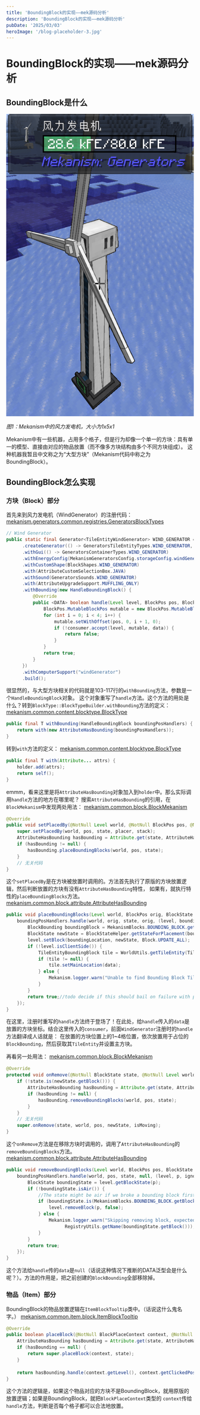 ```yaml
---
title: 'BoundingBlock的实现——mek源码分析'
description: 'BoundingBlock的实现——mek源码分析'
pubDate: '2025/03/03'
heroImage: '/blog-placeholder-3.jpg'
---
```

# BoundingBlock的实现——mek源码分析

## BoundingBlock是什么
![Mekanism中的风力发电机](../../../image/Minecraft/模组开发/01.png)
<p><em>图1：Mekanism中的风力发电机，大小为1x5x1</em></p>
Mekanism中有一些机器，占用多个格子，但是行为却像一个单一的方块：具有单一的模型、直接由对应的物品放置（而不像多方块结构由多个不同方块组成）。
这种机器我暂且中文称之为“大型方块”（Mekanism代码中称之为BoundingBlock）。


## BoundingBlock怎么实现

### 方块（Block）部分

首先来到风力发电机（WindGenerator）的注册代码：
[mekanism.generators.common.registries.GeneratorsBlockTypes](https://github.com/mekanism/Mekanism/blob/9c21d943e65277231cffb2f739a246b047cbda20/src/generators/java/mekanism/generators/common/registries/GeneratorsBlockTypes.java#L94-L117)
```java startLineNumber=94
// Wind Generator
public static final Generator<TileEntityWindGenerator> WIND_GENERATOR = GeneratorBuilder
      .createGenerator(() -> GeneratorsTileEntityTypes.WIND_GENERATOR, GeneratorsLang.DESCRIPTION_WIND_GENERATOR)
      .withGui(() -> GeneratorsContainerTypes.WIND_GENERATOR)
      .withEnergyConfig(MekanismGeneratorsConfig.storageConfig.windGenerator)
      .withCustomShape(BlockShapes.WIND_GENERATOR)
      .with(AttributeCustomSelectionBox.JAVA)
      .withSound(GeneratorsSounds.WIND_GENERATOR)
      .with(AttributeUpgradeSupport.MUFFLING_ONLY)
      .withBounding(new HandleBoundingBlock() {
          @Override
          public <DATA> boolean handle(Level level, BlockPos pos, BlockState state, DATA data, TriBooleanFunction<Level, BlockPos, DATA> consumer) {
              BlockPos.MutableBlockPos mutable = new BlockPos.MutableBlockPos();
              for (int i = 0; i < 4; i++) {
                  mutable.setWithOffset(pos, 0, i + 1, 0);
                  if (!consumer.accept(level, mutable, data)) {
                      return false;
                  }
              }
              return true;
          }
      })
      .withComputerSupport("windGenerator")
      .build();
```
很显然的，与大型方块相关的代码就是103-117行的`withBounding`方法，参数是一个`HandleBoundingBlock`对象。
这个对象重写了`handle`方法。这个方法的用处是什么？转到`BlockType::BlockTypeBuilder.withBounding`方法的定义：
[mekanism.common.content.blocktype.BlockType](https://github.com/mekanism/Mekanism/blob/9f6de679aeec9bc3775e1d41bf142af228572119/src/main/java/mekanism/common/content/blocktype/BlockType.java#L118-L120)
```java startLineNumber=118
public final T withBounding(HandleBoundingBlock boundingPosHandlers) {
    return with(new AttributeHasBounding(boundingPosHandlers));
}
```
转到`with`方法的定义：
[mekanism.common.content.blocktype.BlockType](https://github.com/mekanism/Mekanism/blob/9f6de679aeec9bc3775e1d41bf142af228572119/src/main/java/mekanism/common/content/blocktype/BlockType.java#L113-L116)
```java startLineNumber=113
public final T with(Attribute... attrs) {
    holder.add(attrs);
    return self();
}
```
emmm，看来这里是将`AttributeHasBounding`对象加入到`holder`中。那么实际调用`handle`方法的地方在哪里呢？
搜索`AttributeHasBounding`的引用，在`BlockMekanism`中发现两处用法：
[mekanism.common.block.BlockMekanism](https://github.com/mekanism/Mekanism/blob/cd1cd949c335a8ccd67217a319f74e6f914fc521/src/main/java/mekanism/common/block/BlockMekanism.java#L147-L168)
```java startLineNumber=147
@Override
public void setPlacedBy(@NotNull Level world, @NotNull BlockPos pos, @NotNull BlockState state, @Nullable LivingEntity placer, @NotNull ItemStack stack) {
    super.setPlacedBy(world, pos, state, placer, stack);
    AttributeHasBounding hasBounding = Attribute.get(state, AttributeHasBounding.class);
    if (hasBounding != null) {
        hasBounding.placeBoundingBlocks(world, pos, state);
    }
    // 无关代码
}
```
这个`setPlacedBy`是在方块被放置时调用的。方法首先执行了原版的方块放置逻辑，然后判断放置的方块有没有`AttributeHasBounding`特性，
如果有，就执行特性的`placeBoundingBlocks`方法。
[mekanism.common.block.attribute.AttributeHasBounding](https://github.com/mekanism/Mekanism/blob/7e605b85b8bca4697629f04f9e6c463f645b08ba/src/main/java/mekanism/common/block/attribute/AttributeHasBounding.java#L49-L64)
```java startLineNumber=49
public void placeBoundingBlocks(Level world, BlockPos orig, BlockState state) {
    boundingPosHandlers.handle(world, orig, state, orig, (level, boundingLocation, data) -> {
        BlockBounding boundingBlock = MekanismBlocks.BOUNDING_BLOCK.getBlock();
        BlockState newState = BlockStateHelper.getStateForPlacement(boundingBlock, boundingBlock.defaultBlockState(), level, boundingLocation, null, Direction.NORTH);
        level.setBlock(boundingLocation, newState, Block.UPDATE_ALL);
        if (!level.isClientSide()) {
            TileEntityBoundingBlock tile = WorldUtils.getTileEntity(TileEntityBoundingBlock.class, level, boundingLocation);
            if (tile != null) {
                tile.setMainLocation(data);
            } else {
                Mekanism.logger.warn("Unable to find Bounding Block Tile at: {}", boundingLocation);
            }
        }
        return true;//todo decide if this should bail on failure with partially place blocks
    });
}
```
在这里，注册时重写的`handle`方法终于登场了！在此处，给`handle`传入的`data`是放置的方块坐标。结合这里传入的`consumer`，前面`WindGenerator`注册时的`handle`方法翻译成人话就是：
在放置的方块位置上的1~4格位置，依次放置用于占位的`BlockBounding`，然后获取其`TileEntity`并设置主方块。

再看另一处用法：
[mekanism.common.block.BlockMekanism](https://github.com/mekanism/Mekanism/blob/cd1cd949c335a8ccd67217a319f74e6f914fc521/src/main/java/mekanism/common/block/BlockMekanism.java#L130-L145)
```java startLineNumber=130
@Override
protected void onRemove(@NotNull BlockState state, @NotNull Level world, @NotNull BlockPos pos, @NotNull BlockState newState, boolean isMoving) {
    if (!state.is(newState.getBlock())) {
        AttributeHasBounding hasBounding = Attribute.get(state, AttributeHasBounding.class);
        if (hasBounding != null) {
            hasBounding.removeBoundingBlocks(world, pos, state);
        }
    }
    // 无关代码
    super.onRemove(state, world, pos, newState, isMoving);
}
```
这个`onRemove`方法是在移除方块时调用的，调用了`AttributeHasBounding`的`removeBoundingBlocks`方法。
[mekanism.common.block.attribute.AttributeHasBounding](https://github.com/mekanism/Mekanism/blob/7e605b85b8bca4697629f04f9e6c463f645b08ba/src/main/java/mekanism/common/block/attribute/AttributeHasBounding.java#L33-L47)
```java startLineNumber=33
public void removeBoundingBlocks(Level world, BlockPos pos, BlockState state) {
    boundingPosHandlers.handle(world, pos, state, null, (level, p, ignored) -> {
        BlockState boundingState = level.getBlockState(p);
        if (!boundingState.isAir()) {
            //The state might be air if we broke a bounding block first
            if (boundingState.is(MekanismBlocks.BOUNDING_BLOCK.getBlock())) {
                level.removeBlock(p, false);
            } else {
                Mekanism.logger.warn("Skipping removing block, expected bounding block but the block at {} in {} was {}", p, level.dimension().location(),
                      RegistryUtils.getName(boundingState.getBlock()));
            }
        }
        return true;
    });
}
```
这个方法给`handle`传的`data`是`null`（话说这种情况下推断的DATA泛型会是什么呢？）。方法的作用是，把之前创建的`BlockBounding`全部移除掉。

### 物品（Item）部分
BoundingBlock的物品放置逻辑在`ItemBlockTooltip`类中。（话说这什么鬼名字。）
[mekanism.common.item.block.ItemBlockTooltip](https://github.com/mekanism/Mekanism/blob/9c21d943e65277231cffb2f739a246b047cbda20/src/main/java/mekanism/common/item/block/ItemBlockTooltip.java#L72-L80)
```java startLineNumber=72
@Override
public boolean placeBlock(@NotNull BlockPlaceContext context, @NotNull BlockState state) {
    AttributeHasBounding hasBounding = Attribute.get(state, AttributeHasBounding.class);
    if (hasBounding == null) {
        return super.placeBlock(context, state);
    }

    return hasBounding.handle(context.getLevel(), context.getClickedPos(), state, context, (level, pos, ctx) -> WorldUtils.isValidReplaceableBlock(level, ctx, pos)) && super.placeBlock(context, state);
}
```
这个方法的逻辑是，如果这个物品对应的方块不是BoundingBlock，就用原版的放置逻辑；如果是BoundingBlock，就把`BlockPlaceContext`类型的
`context`传给`handle`方法，判断是否每个格子都可以合法地放置。



